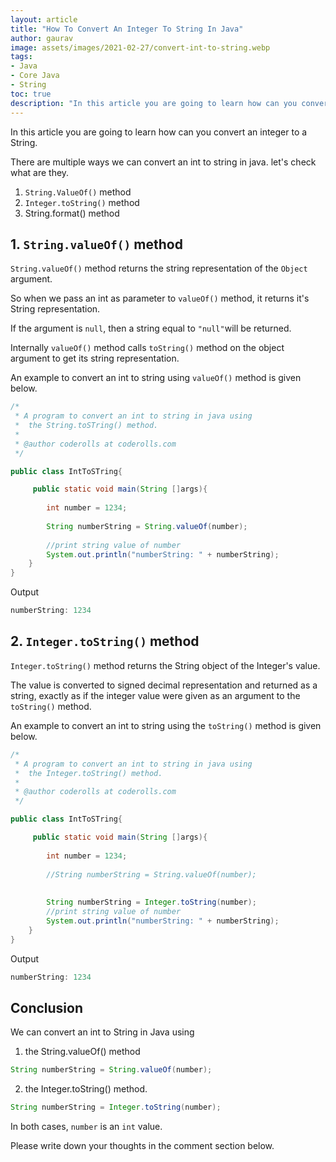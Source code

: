 ```yaml
---
layout: article
title: "How To Convert An Integer To String In Java"
author: gaurav
image: assets/images/2021-02-27/convert-int-to-string.webp
tags:
- Java
- Core Java
- String
toc: true
description: "In this article you are going to learn how can you convert an integer to a String."
---
```


In this article you are going to learn how can you convert an integer to a String.

There are multiple ways we can convert an int to string in java. let's check what are they.

1. `String.ValueOf()` method
2. `Integer.toString()` method
3. String.format() method

## 1. `String.valueOf()` method

`String.valueOf()` method returns the string representation of the  `Object`  argument.

So when we pass an int as parameter to `valueOf()` method, it returns it's String representation.

If the argument is  `null`, then a string equal to  `"null"`will be returned.

Internally `valueOf()` method calls `toString()` method on the object argument to get its string representation.

An example to convert an int to string using `valueOf()` method is given below.

```java
/*
 * A program to convert an int to string in java using 
 *  the String.toSTring() method.
 *
 * @author coderolls at coderolls.com
 */

public class IntToSTring{

     public static void main(String []args){
        
        int number = 1234;
        
        String numberString = String.valueOf(number);
        
        //print string value of number
        System.out.println("numberString: " + numberString);
    }
}
```
Output
```java
numberString: 1234
```

## 2. `Integer.toString()` method

`Integer.toString()` method returns the String object of the Integer's value.

The value is converted to signed decimal representation and returned as a string, exactly as if the integer value were given as an argument to the `toString()` method.

An example to convert an int to string using the `toString()` method is given below.

```java
/*
 * A program to convert an int to string in java using 
 *  the Integer.toString() method.
 *
 * @author coderolls at coderolls.com
 */

public class IntToSTring{

     public static void main(String []args){
        
        int number = 1234;
        
        //String numberString = String.valueOf(number);
        
        
        String numberString = Integer.toString(number);
        //print string value of number
        System.out.println("numberString: " + numberString);
    }
}
```
Output
```java
numberString: 1234
```

## Conclusion

We can convert an int to String in Java using 

1. the String.valueOf() method 

```java
String numberString = String.valueOf(number);
```

2. the Integer.toString() method.

```java
String numberString = Integer.toString(number);
```
In both cases, `number` is an `int` value.

Please write down your thoughts in the comment section below.
